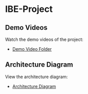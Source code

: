 # IBE-Project

## Demo Videos
Watch the demo videos of the project:

- [Demo Video Folder](https://drive.google.com/drive/folders/1JbkxA-jhaAqAhosT_X07b2KBA0XUmHqS?usp=drive_link)

## Architecture Diagram
View the architecture diagram:

- [Architecture Diagram](https://drive.google.com/file/d/1CYyhdqzq8RmREYnruV_h6K275ZTkPdXP/view?usp=drive_link)
